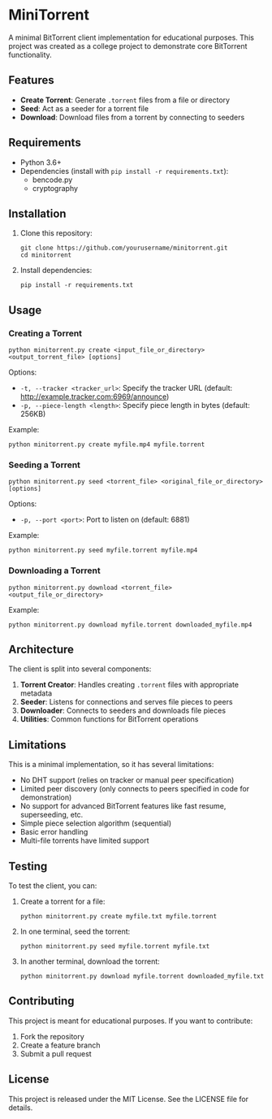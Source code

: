 # MiniTorrent

A minimal BitTorrent client implementation for educational purposes. This project was created as a college project to demonstrate core BitTorrent functionality.

## Features

- **Create Torrent**: Generate `.torrent` files from a file or directory
- **Seed**: Act as a seeder for a torrent file
- **Download**: Download files from a torrent by connecting to seeders

## Requirements

- Python 3.6+
- Dependencies (install with `pip install -r requirements.txt`):
  - bencode.py
  - cryptography

## Installation

1. Clone this repository:

   ```
   git clone https://github.com/yourusername/minitorrent.git
   cd minitorrent
   ```

2. Install dependencies:
   ```
   pip install -r requirements.txt
   ```

## Usage

### Creating a Torrent

```
python minitorrent.py create <input_file_or_directory> <output_torrent_file> [options]
```

Options:

- `-t, --tracker <tracker_url>`: Specify the tracker URL (default: http://example.tracker.com:6969/announce)
- `-p, --piece-length <length>`: Specify piece length in bytes (default: 256KB)

Example:

```
python minitorrent.py create myfile.mp4 myfile.torrent
```

### Seeding a Torrent

```
python minitorrent.py seed <torrent_file> <original_file_or_directory> [options]
```

Options:

- `-p, --port <port>`: Port to listen on (default: 6881)

Example:

```
python minitorrent.py seed myfile.torrent myfile.mp4
```

### Downloading a Torrent

```
python minitorrent.py download <torrent_file> <output_file_or_directory>
```

Example:

```
python minitorrent.py download myfile.torrent downloaded_myfile.mp4
```

## Architecture

The client is split into several components:

1. **Torrent Creator**: Handles creating `.torrent` files with appropriate metadata
2. **Seeder**: Listens for connections and serves file pieces to peers
3. **Downloader**: Connects to seeders and downloads file pieces
4. **Utilities**: Common functions for BitTorrent operations

## Limitations

This is a minimal implementation, so it has several limitations:

- No DHT support (relies on tracker or manual peer specification)
- Limited peer discovery (only connects to peers specified in code for demonstration)
- No support for advanced BitTorrent features like fast resume, superseeding, etc.
- Simple piece selection algorithm (sequential)
- Basic error handling
- Multi-file torrents have limited support

## Testing

To test the client, you can:

1. Create a torrent for a file:

   ```
   python minitorrent.py create myfile.txt myfile.torrent
   ```

2. In one terminal, seed the torrent:

   ```
   python minitorrent.py seed myfile.torrent myfile.txt
   ```

3. In another terminal, download the torrent:
   ```
   python minitorrent.py download myfile.torrent downloaded_myfile.txt
   ```

## Contributing

This project is meant for educational purposes. If you want to contribute:

1. Fork the repository
2. Create a feature branch
3. Submit a pull request

## License

This project is released under the MIT License. See the LICENSE file for details.
